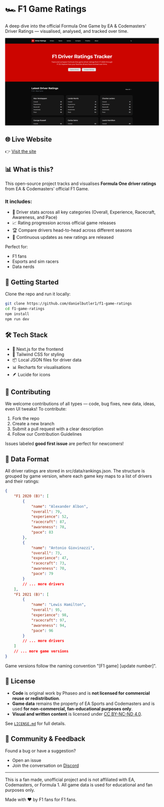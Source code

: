 # 🏎️ F1 Game Ratings

A deep dive into the official Formula One Game by EA & Codemasters' Driver Ratings — visualised, analysed, and tracked over time.

![Website Screenshot](public/preview.png) <!-- Replace with actual screenshot path -->

## 🌐 Live Website

👉 [Visit the site](https://f1ratings.phaseo.app)

## 📊 What is this?

This open-source project tracks and visualises **Formula One driver ratings** from EA & Codemasters' official F1 Game.

### It includes:

-   🧠 Driver stats across all key categories (Overall, Experience, Racecraft, Awareness, and Pace)
-   📈 Rating progression across official game releases
-   🏆 Compare drivers head-to-head across different seasons
-   🔁 Continuous updates as new ratings are released

Perfect for:

-   F1 fans
-   Esports and sim racers
-   Data nerds

## 🚀 Getting Started

Clone the repo and run it locally:

```bash
git clone https://github.com/danielbutler1/f1-game-ratings
cd f1-game-ratings
npm install
npm run dev
```

## 🛠️ Tech Stack

-   🧱 Next.js for the frontend
-   🎨 Tailwind CSS for styling
-   📦 Local JSON files for driver data
-   📊 Recharts for visualisations
-   🪶 Lucide for icons

## 🧩 Contributing

We welcome contributions of all types — code, bug fixes, new data, ideas, even UI tweaks!
To contribute:

1. Fork the repo
2. Create a new branch
3. Submit a pull request with a clear description
4. Follow our Contribution Guidelines

Issues labeled **good first issue** are perfect for newcomers!

## 📁 Data Format

All driver ratings are stored in src/data/rankings.json.
The structure is grouped by game version, where each game key maps to a list of drivers and their ratings:

```json
{
	"F1 2020 (B)": [
		{
			"name": "Alexander Albon",
			"overall": 79,
			"experience": 52,
			"racecraft": 87,
			"awareness": 78,
			"pace": 83
		},
		{
			"name": "Antonio Giovinazzi",
			"overall": 73,
			"experience": 47,
			"racecraft": 73,
			"awareness": 70,
			"pace": 79
		}
		// ... more drivers
	],
	"F1 2021 (B)": [
		{
			"name": "Lewis Hamilton",
			"overall": 95,
			"experience": 98,
			"racecraft": 97,
			"awareness": 94,
			"pace": 96
		}
		// ... more drivers
	]
	// ... more game versions
}
```

Game versions follow the naming convention "[F1 game] [update number]".

## 📜 License

-   **Code** is original work by Phaseo and is **not licensed for commercial reuse or redistribution**.
-   **Game data** remains the property of EA Sports and Codemasters and is used **for non-commercial, fan-educational purposes only**.
-   **Visual and written content** is licensed under [CC BY-NC-ND 4.0](https://creativecommons.org/licenses/by-nc-nd/4.0/).

See [`LICENSE.md`](./LICENSE.md) for full details.

## 💬 Community & Feedback

Found a bug or have a suggestion?

-   Open an issue
-   Join the conversation on [Discord](https://discord.gg/zDw73wamdX)

---

This is a fan made, unofficial project and is not affiliated with EA, Codemasters, or Formula 1. All game data is used for educational and fan purposes only.

Made with ❤️ by F1 fans for F1 fans.
